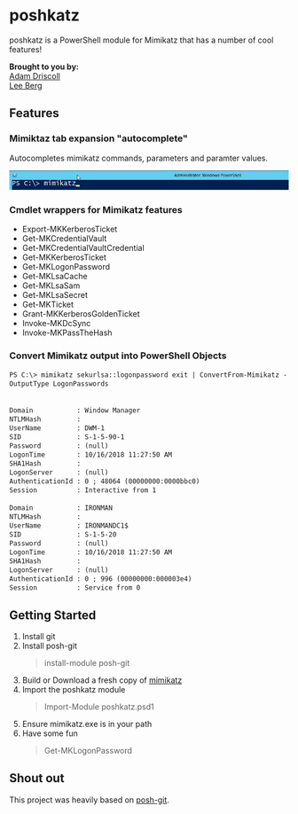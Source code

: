 poshkatz
==================
poshkatz is a PowerShell module for Mimikatz that has a number of cool features!

**Brought to you by:**  
[Adam Driscoll](https://poshtools.com/)  
[Lee Berg](https://leealanberg.com/)


## Features ##

### Mimiktaz tab expansion "autocomplete"

Autocompletes mimikatz commands, parameters and paramter values.

![](./images/tabexpansion.gif)

### Cmdlet wrappers for Mimikatz features

- Export-MKKerberosTicket
- Get-MKCredentialVault
- Get-MKCredentialVaultCredential
- Get-MKKerberosTicket
- Get-MKLogonPassword
- Get-MKLsaCache
- Get-MKLsaSam
- Get-MKLsaSecret
- Get-MKTicket
- Grant-MKKerberosGoldenTicket
- Invoke-MKDcSync
- Invoke-MKPassTheHash

### Convert Mimikatz output into PowerShell Objects

```
PS C:\> mimikatz sekurlsa::logonpassword exit | ConvertFrom-Mimikatz -OutputType LogonPasswords


Domain           : Window Manager
NTLMHash         :
UserName         : DWM-1
SID              : S-1-5-90-1
Password         : (null)
LogonTime        : 10/16/2018 11:27:50 AM
SHA1Hash         :
LogonServer      : (null)
AuthenticationId : 0 ; 48064 (00000000:0000bbc0)
Session          : Interactive from 1

Domain           : IRONMAN
NTLMHash         :
UserName         : IRONMANDC1$
SID              : S-1-5-20
Password         : (null)
LogonTime        : 10/16/2018 11:27:50 AM
SHA1Hash         :
LogonServer      : (null)
AuthenticationId : 0 ; 996 (00000000:000003e4)
Session          : Service from 0
```

## Getting Started ##
1. Install git
1. Install posh-git
    > install-module posh-git
2. Build or Download a fresh copy of [mimikatz](https://github.com/gentilkiwi/mimikatz)
4. Import the poshkatz module
    > Import-Module poshkatz.psd1
5. Ensure mimikatz.exe is in your path
6. Have some fun
    > Get-MKLogonPassword

## Shout out ##

This project was heavily based on [posh-git](https://github.com/dahlbyk/posh-git).
